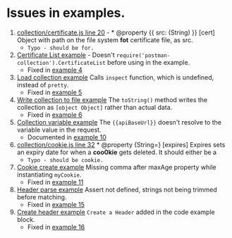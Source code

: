 # Issues in examples.

1. [collection/certificate.js line 20](http://www.postmanlabs.com/postman-collection/collection_certificate.js.html#line20) - * @property {{ src: (String) }} [cert] Object with path on the file system **fot** certificate file, as src.
   * `Typo - should be for.`
2. [Certificate List example](http://www.postmanlabs.com/postman-collection/CertificateList.html) - Doesn't `require('postman-collection').CertificateList` before using in the example.
   * Fixed in [example 4](https://github.com/deepakpathania/postman-collection-examples//blob/master/example4-certificateList.js)
3. [Load collection example](http://www.postmanlabs.com/postman-collection/Collection.html) Calls `inspect` function, which is undefined, instead of `pretty`.
   * Fixed in [example 5](https://github.com/deepakpathania/postman-collection-examples//blob/master/example5-loadCollectionPretty.js)
4. [Write collection to file example](http://www.postmanlabs.com/postman-collection/Collection.html) The `toString()` method writes the collection as `[object Object]` rather than actual data.
    * Fixed in [example 6](https://github.com/deepakpathania/postman-collection-examples//blob/master/example6-createCollection.js)
5. [Collection variable example](http://www.postmanlabs.com/postman-collection/Collection.html) The `{{apiBaseUrl}}` doesn't resolve to the variable value in the request.
    * Documented in [example 10](https://github.com/deepakpathania/postman-collection-examples//blob/master/example10-collectionVariables.js)
6. [collection/cookie.js line 32](http://www.postmanlabs.com/postman-collection/collection_cookie.js.html#line32) * @property {String=} [expires] Expires sets an expiry date for when a **coo0kie** gets deleted. It should either be a
    * `Typo - should be cookie.`
7. [Cookie create example](http://www.postmanlabs.com/postman-collection/Cookie.html) Missing comma after maxAge property while instantiating `myCookie`.
    * Fixed in [example 11](https://github.com/deepakpathania/postman-collection-examples//blob/master/example11-cookieCreate.js)
8. [Header parse example](http://www.postmanlabs.com/postman-collection/Header.html) Assert not defined, strings not being trimmed before matching.
    * Fixed in [example 15](https://github.com/deepakpathania/postman-collection-examples//blob/master/example15-parseHeaders.js)
8. [Create header example](http://www.postmanlabs.com/postman-collection/Header.html) `Create a Header` added in the code example block.
    * Fixed in [example 16](https://github.com/deepakpathania/postman-collection-examples//blob/master/example16-createHeader.js)